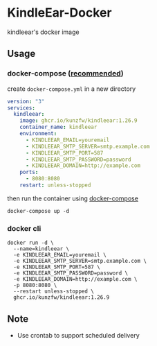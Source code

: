 # KindleEar-Docker
kindleear's docker image

## Usage

### docker-compose ([recommended](https://github.com/docker/compose))
create `docker-compose.yml` in a new directory
```yaml
version: "3"
services:
  kindleear:
    image: ghcr.io/kunzfw/kindleear:1.26.9
    container_name: kindleear
    environment:
      - KINDLEEAR_EMAIL=youremail
      - KINDLEEAR_SMTP_SERVER=smtp.example.com
      - KINDLEEAR_SMTP_PORT=587
      - KINDLEEAR_SMTP_PASSWORD=password
      - KINDLEEAR_DOMAIN=http://example.com
    ports:
      - 8080:8080
    restart: unless-stopped
```
then run the container using [docker-compose](https://github.com/docker/compose)
```
docker-compose up -d
```

### docker cli

```
docker run -d \
  --name=kindleear \
  -e KINDLEEAR_EMAIL=youremail \
  -e KINDLEEAR_SMTP_SERVER=smtp.example.com \
  -e KINDLEEAR_SMTP_PORT=587 \
  -e KINDLEEAR_SMTP_PASSWORD=password \
  -e KINDLEEAR_DOMAIN=http://example.com \
  -p 8080:8080 \
  --restart unless-stopped \
  ghcr.io/kunzfw/kindleear:1.26.9
```

## Note
* Use crontab to support scheduled delivery

